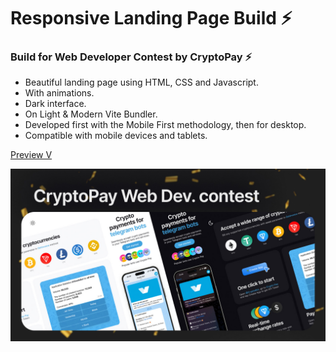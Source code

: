 # Responsive Landing Page Build ⚡

### Build for Web Developer Contest by CryptoPay ⚡

- Beautiful landing page using HTML, CSS and Javascript.
- With animations.
- Dark interface.
- On Light & Modern Vite Bundler.
- Developed first with the Mobile First methodology, then for desktop.
- Compatible with mobile devices and tablets.

[Preview V](https://main--magical-gecko-cef87a.netlify.app/)

![](/Cover.jpg)
